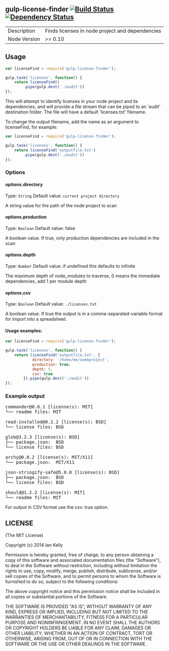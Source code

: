 ## gulp-license-finder [![Build Status](https://secure.travis-ci.org/iandotkelly/gulp-license-finder.png)](http://travis-ci.org/iandotkelly/gulp-license-finder) [![Dependency Status](https://gemnasium.com/iandotkelly/gulp-license-finder.svg)](https://gemnasium.com/iandotkelly/gulp-license-finder)

<table>
<tr>
<td>Description</td>
<td>Finds licenses in node project and dependencies</td>
</tr>
<tr>
<td>Node Version</td>
<td>>= 0.10</td>
</tr>
</table>

## Usage

```javascript
var licenseFind = require('gulp-license-finder');

gulp.task('licenses', function() {
	return licenseFind()
		.pipe(gulp.dest('./audit'))
});
```

This will attempt to identify licenses in your node project and its dependencies, and will provide a file stream
that can be piped to an 'audit' destination folder.  The file will have a default 'licenses.txt' filename.

To change the output filename, add the name as an argument to licenseFind, for example:

```javascript
var licenseFind = require('gulp-license-finder');

gulp.task('licenses', function() {
	return licenseFind('outputfile.txt')
		.pipe(gulp.dest('./audit'))
});
```

### Options

#### options.directory
Type: `String`
Default value: `current project directory`

A string value for the path of the node project to scan

#### options.production
Type: `Boolean`
Default value: false

A boolean value. If true, only production dependencies are included in the scan

#### options.depth
Type: `Number`
Default value: if undefined this defaults to infinite

The maximum depth of node_modules to traverse, 0 means the immediate dependencies, add 1 per module depth

#### options.csv
Type: `Boolean`
Default value: `./licenses.txt`

A boolean value.  If true the output is in a comma-separated-variable format for import into a spreadsheet.

#### Usage examples:

```javascript
var licenseFind = require('gulp-license-finder');

gulp.task('licenses', function() {
	return licenseFind('outputfile.txt', {
			directory: '/home/me/someproject',
			production: true,
			depth: 5,
			csv: true
		}).pipe(gulp.dest('./audit'))
});
```

### Example output

<pre>
commander@0.6.1 [license(s): MIT]
└── readme files: MIT

read-installed@0.2.2 [license(s): BSD]
└── license files: BSD

glob@3.2.3 [license(s): BSD]
├── package.json:  BSD
└── license files: BSD

archy@0.0.2 [license(s): MIT/X11]
└── package.json:  MIT/X11

json-stringify-safe@5.0.0 [license(s): BSD]
├── package.json:  BSD
└── license files: BSD

should@1.2.2 [license(s): MIT]
└── readme files: MIT
</pre>

For output in CSV format use the csv: true option.


## LICENSE

(The MIT License)

Copyright (c) 2014 Ian Kelly

Permission is hereby granted, free of charge, to any person obtaining
a copy of this software and associated documentation files (the
"Software"), to deal in the Software without restriction, including
without limitation the rights to use, copy, modify, merge, publish,
distribute, sublicense, and/or sell copies of the Software, and to
permit persons to whom the Software is furnished to do so, subject to
the following conditions:

The above copyright notice and this permission notice shall be
included in all copies or substantial portions of the Software.

THE SOFTWARE IS PROVIDED "AS IS", WITHOUT WARRANTY OF ANY KIND,
EXPRESS OR IMPLIED, INCLUDING BUT NOT LIMITED TO THE WARRANTIES OF
MERCHANTABILITY, FITNESS FOR A PARTICULAR PURPOSE AND
NONINFRINGEMENT. IN NO EVENT SHALL THE AUTHORS OR COPYRIGHT HOLDERS BE
LIABLE FOR ANY CLAIM, DAMAGES OR OTHER LIABILITY, WHETHER IN AN ACTION
OF CONTRACT, TORT OR OTHERWISE, ARISING FROM, OUT OF OR IN CONNECTION
WITH THE SOFTWARE OR THE USE OR OTHER DEALINGS IN THE SOFTWARE.
